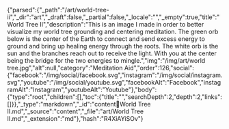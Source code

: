 {"parsed":{"_path":"/art/world-tree-ii","_dir":"art","_draft":false,"_partial":false,"_locale":"","_empty":true,"title":"World Tree II","description":"This is an image I made in order to better visualize my world tree grounding and centering meditation. The green orb below is the center of the Earth to connect and send excess energy to ground and bring up healing energy through the roots. The white orb is the sun and the branches reach out to receive the light. With you at the center being the bridge for the two energies to mingle.","img":"/img/art/world tree.jpg","alt":null,"category":"Meditation Aid","order":126,"social":{"facebook":"/img/social/facebook.svg","instagram":"/img/social/instagram.svg","youtube":"/img/social/youtube.svg","facebookAlt":"Facebook","instagramAlt":"Instagram","youtubeAlt":"Youtube"},"body":{"type":"root","children":[],"toc":{"title":"","searchDepth":2,"depth":2,"links":[]}},"_type":"markdown","_id":"content:art:World Tree II.md","_source":"content","_file":"art/World Tree II.md","_extension":"md"},"hash":"R4XiAYiSOv"}